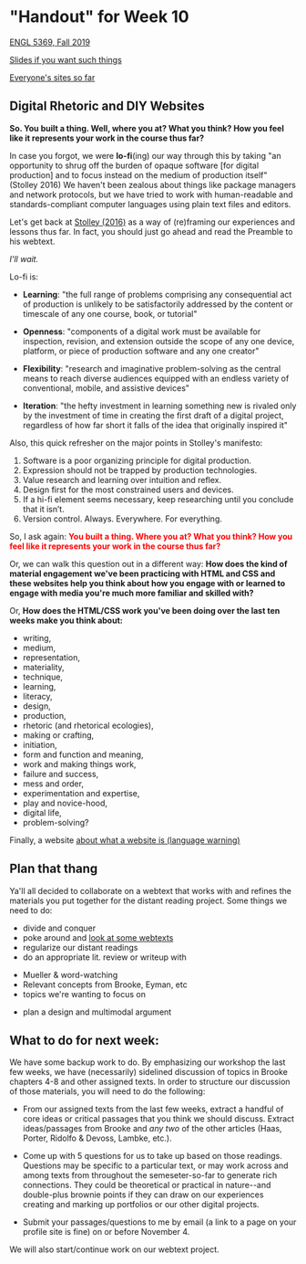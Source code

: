 # "Handout" for Week 10

[ENGL 5369, Fall 2019](calendar.html)

[Slides if you want such things](https://docs.google.com/presentation/d/e/2PACX-1vRufA94YIvpbFkJ2K591QOVPqCeLM5nAcGgkbJ0uiCuOgYeWh5OUR1FXmLTWgReyHFb8yPoLY4kWyb5/pub?start=false&loop=false&delayms=3000)

[Everyone's sites so far](fambly)

## Digital Rhetoric and DIY Websites

**So. You built a thing. Well, where you at? What you think? How you feel like it represents your work in the course thus far?**

In case you forgot, we were **lo-fi**(ing) our way through this by taking "an opportunity to shrug off the burden of opaque software [for digital production] and to focus instead on the medium of production itself" (Stolley 2016) We haven't been zealous about things like package managers and network protocols, but we have tried to work with human-readable and standards-compliant computer languages using plain text files and editors.

Let's get back at [Stolley (2016)](http://kairos.technorhetoric.net/20.2/inventio/stolley/) as a way of (re)framing our experiences and lessons thus far. In fact, you should just go ahead and read the Preamble to his webtext.

*I'll wait.*

Lo-fi is:

- **Learning**: "the full range of problems comprising any consequential act of production is unlikely to be satisfactorily addressed by the content or timescale of any one course, book, or tutorial"

- **Openness**: "components of a digital work must be available for inspection, revision, and extension outside the scope of any one device, platform, or piece of production software and any one creator"

- **Flexibility**: "research and imaginative problem-solving as the central means to reach diverse audiences equipped with an endless variety of conventional, mobile, and assistive devices"

- **Iteration**: "the hefty investment in learning something new is rivaled only by the investment of time in creating the first draft of a digital project, regardless of how far short it falls of the idea that originally inspired it"


Also, this quick refresher on the major points in Stolley's manifesto:

1. Software is a poor organizing principle for digital production.
2. Expression should not be trapped by production technologies.
3. Value research and learning over intuition and reflex.
4. Design first for the most constrained users and devices.
5. If a hi-fi element seems necessary, keep researching until you conclude that it isn’t.
6. Version control. Always. Everywhere. For everything.

So, I ask again: <span style="color:red;"> **You built a thing. Where you at? What you think? How you feel like it represents your work in the course thus far?** </span>

Or, we can walk this question out in a different way: **How does the kind of material engagement we've been practicing with HTML and CSS and these websites help you think about how you engage with or learned to engage with media you're much more familiar and skilled with?**

Or, **How does the HTML/CSS work you've been doing over the last ten weeks make you think about:**
 - writing,
 - medium,
 - representation,
 - materiality,
 - technique,
 - learning,
 - literacy,
 - design,
 - production,
 - rhetoric (and rhetorical ecologies),
 - making or crafting,
 - initiation,
 - form and function and meaning,
 - work and making things work,
 - failure and success,
 - mess and order,
 - experimentation and expertise,
 - play and novice-hood,
 - digital life,
 - problem-solving?


Finally, a website [about what a website is (language warning)](https://motherfuckingwebsite.com/)

## Plan that thang

Ya'll all decided to collaborate on a webtext that works with and refines the materials you put together for the distant reading project. Some things we need to do:

* divide and conquer
* poke around and [look at some webtexts](http://kairos.technorhetoric.net/)
* regularize our distant readings
* do an appropriate lit. review or writeup with  
 - Mueller & word-watching
 - Relevant concepts from Brooke, Eyman, etc
 - topics we're wanting to focus on
* plan a design and multimodal argument

## What to do for next week:

We have some backup work to do. By emphasizing our workshop the last few weeks, we have (necessarily) sidelined discussion of topics in Brooke chapters 4-8 and other assigned texts. In order to structure our discussion of those materials, you will need to do the following:
  - From our assigned texts from the last few weeks, extract a handful of core ideas or critical passages that you think we should discuss. Extract ideas/passages from Brooke and *any two* of the other articles (Haas, Porter, Ridolfo & Devoss, Lambke, etc.).

  - Come up with 5 questions for us to take up based on those readings. Questions may be specific to a particular text, or may work across and among texts from throughout the semeseter-so-far to generate rich connections. They could be theoretical or practical in nature--and double-plus brownie points if they can draw on our experiences creating and marking up portfolios or our other digital projects.

  - Submit your passages/questions to me by email (a link to a page on your profile site is fine) on or before November 4.

We will also start/continue work on our webtext project.
